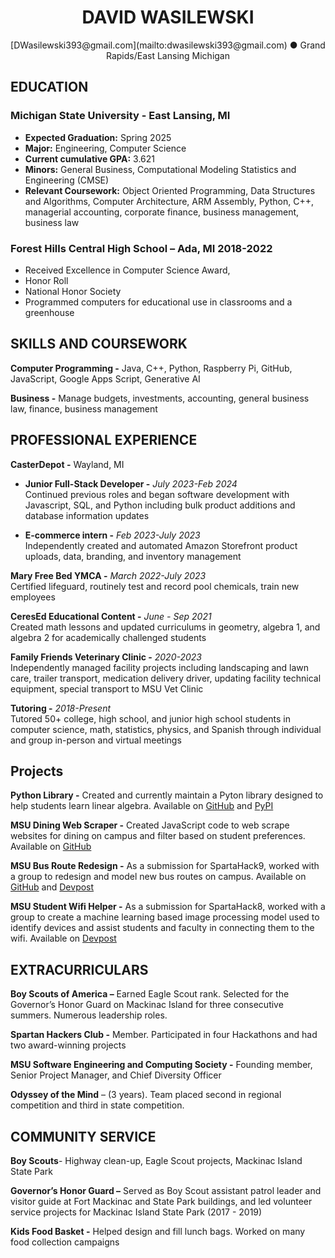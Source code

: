 <h1 align = "center">DAVID WASILEWSKI</h1>

<p align = "center">[DWasilewski393@gmail.com](mailto:dwasilewski393@gmail.com) ● Grand Rapids/East Lansing Michigan</p>


## EDUCATION

### **Michigan State University -** East Lansing, MI 
- **Expected Graduation:** Spring 2025
- **Major:** Engineering, Computer Science
- **Current cumulative GPA:** 3.621
- **Minors:** General Business, Computational Modeling Statistics and Engineering (CMSE)
- **Relevant Coursework:** Object Oriented Programming, Data Structures and Algorithms, Computer Architecture, ARM Assembly, Python, C++, managerial accounting, corporate finance, business management, business law

### **Forest Hills Central High School –** Ada, MI 2018-2022 
- Received Excellence in Computer Science Award, 
- Honor Roll
- National Honor Society 
- Programmed computers for educational use in classrooms and a greenhouse

## SKILLS AND COURSEWORK

**Computer Programming -** Java, C++, Python, Raspberry Pi, GitHub, JavaScript, Google Apps Script, Generative AI

**Business -** Manage budgets, investments, accounting, general business law, finance, business management


## PROFESSIONAL EXPERIENCE

**CasterDepot -** Wayland, MI

 - **Junior Full-Stack Developer -** *July 2023-Feb 2024*  
Continued previous roles and began software development with Javascript, SQL, and Python including bulk product additions and database information updates

 - **E-commerce intern -** *Feb 2023-July 2023*  
Independently created and automated Amazon Storefront product uploads, data, branding, and inventory management

**Mary Free Bed YMCA -** *March 2022-July 2023*  
Certified lifeguard, routinely test and record pool chemicals, train new employees

**CeresEd Educational Content -** *June - Sep 2021*  
Created math lessons and updated curriculums in geometry, algebra 1, and algebra 2 for academically challenged students

**Family Friends Veterinary Clinic -** *2020-2023*  
Independently managed facility projects including landscaping and lawn care, trailer transport, medication delivery driver, updating facility technical equipment, special transport to MSU Vet Clinic

**Tutoring -** *2018-Present*  
Tutored 50+ college, high school, and junior high school students in computer science, math, statistics, physics, and Spanish through individual and group in-person and virtual meetings


## Projects

**Python Library -** Created and currently maintain a Pyton library designed to help students learn linear algebra. Available on [GitHub](https://github.com/DWasilewski3/LinAlgLib) and [PyPI](https://pypi.org/project/LinAlgLib/)

**MSU Dining Web Scraper -** Created JavaScript code to web scrape websites for dining on campus and filter based on student preferences. Available on [GitHub](https://github.com/DWasilewski3/EatAtState_Menu_Scraping)

**MSU Bus Route Redesign -** As a submission for SpartaHack9, worked with a group to redesign and model new bus routes on campus. Available on [GitHub](https://github.com/DWasilewski3/Spartahack9-BusProject) and [Devpost](https://devpost.com/software/bus-route-project)

**MSU Student Wifi Helper -** As a submission for SpartaHack8, worked with a group to create a machine learning based image processing model used to identify devices and assist students and faculty in connecting them to the wifi. Available on [Devpost](https://devpost.com/software/image-recognition-tool-for-msu-internet-connection)


## EXTRACURRICULARS

**Boy Scouts of America –** Earned Eagle Scout rank. Selected for the Governor’s Honor Guard on Mackinac Island for three consecutive summers. Numerous leadership roles.

**Spartan Hackers Club -** Member. Participated in four Hackathons and had two award-winning projects

**MSU Software Engineering and Computing Society -** Founding member, Senior Project Manager, and Chief Diversity Officer

**Odyssey of the Mind** – (3 years). Team placed second in regional competition and third in state competition.

## COMMUNITY SERVICE

**Boy Scouts**- Highway clean-up, Eagle Scout projects, Mackinac Island State Park

**Governor’s Honor Guard –** Served as Boy Scout assistant patrol leader and visitor guide at Fort Mackinac and State Park buildings, and led volunteer service projects for Mackinac Island State Park (2017 - 2019)

**Kids Food Basket -** Helped design and fill lunch bags. Worked on many food collection campaigns
